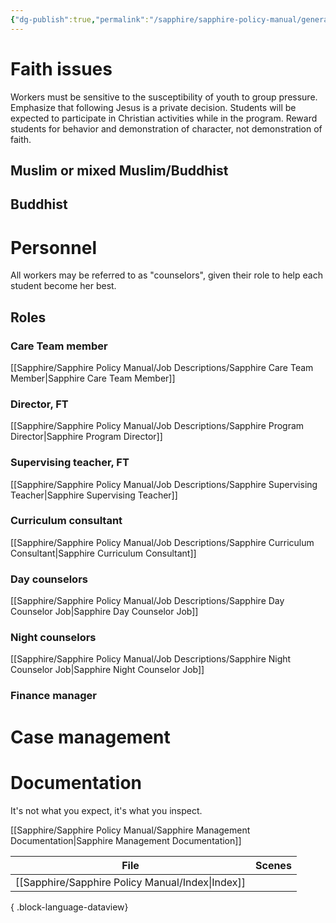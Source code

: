 ```yaml
---
{"dg-publish":true,"permalink":"/sapphire/sapphire-policy-manual/general-policies/"}
---
```



# Faith issues
Workers must be sensitive to the susceptibility of youth to group pressure.
Emphasize that following Jesus is a private decision.
Students will be expected to participate in Christian activities while in the program.
Reward students for behavior and demonstration of character, not demonstration of faith.



## Muslim or mixed Muslim/Buddhist

## Buddhist

# Personnel
All workers may be referred to as "counselors",  given their role to help each student become her best.
## Roles
### Care Team member
[[Sapphire/Sapphire Policy Manual/Job Descriptions/Sapphire Care Team Member\|Sapphire Care Team Member]]
### Director, FT
[[Sapphire/Sapphire Policy Manual/Job Descriptions/Sapphire Program Director\|Sapphire Program Director]]
### Supervising teacher, FT
[[Sapphire/Sapphire Policy Manual/Job Descriptions/Sapphire Supervising Teacher\|Sapphire Supervising Teacher]]
### Curriculum consultant
[[Sapphire/Sapphire Policy Manual/Job Descriptions/Sapphire Curriculum Consultant\|Sapphire Curriculum Consultant]]
### Day counselors
[[Sapphire/Sapphire Policy Manual/Job Descriptions/Sapphire Day Counselor Job\|Sapphire Day Counselor Job]]
### Night counselors
[[Sapphire/Sapphire Policy Manual/Job Descriptions/Sapphire Night Counselor Job\|Sapphire Night Counselor Job]]
### Finance manager

# Case management 






# Documentation
It's not what you expect, it's what you inspect.

[[Sapphire/Sapphire Policy Manual/Sapphire Management Documentation\|Sapphire Management Documentation]]


 | File                                                | Scenes    |
| --------------------------------------------------- | --------- |
| [[Sapphire/Sapphire Policy Manual/Index\|Index]] | <ul></ul> |

{ .block-language-dataview}

